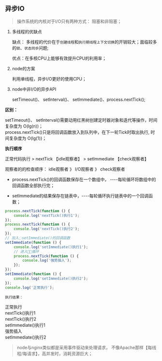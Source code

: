 ## 异步IO
> 操作系统的内核对于I/O只有两种方式： 阻塞和非阻塞；

1. 多线程的优缺点

    缺点： 多线程的代价在于`创建线程`和`执行期线程上下文切换`的开销较大；面临较多的`锁`、`状态同步`问题;

    优点：在多核CPU上能够有效提升CPU的利用率；

2. node的方案

    利用单线程，异步I/O更好的使用CPU；

3. node中非I/O的异步API

    setTimeout()、 setInterval()、 setImmediate()、process.nextTick();

  **区别：**

  setTimeout()、 setInterval()需要动用红黑树创建定时器对象和迭代等操作，时间复杂度为 O(lg(n))；     
  process.nextTick()只是将回调函数放入到队列中，在下一轮Tick时取出执行, 时间复杂度为 O(lg(1))；     

  **执行顺序**    

  正常代码执行 > nextTick 【idle观察者】 >  setImmediate 【check观察者】

  观察者的的检查顺序： idle观察者 》 I/O观察者  》 check观察者

  - process.nextTick()的回调函数保存在一个数组中， ----每轮循环将数组中的回调函数全部执行完；

  - setImmediate的结果保存在链表中，----每轮循环执行链表中的一个回调函数；

```js
process.nextTick(function () {
    console.log('nextTick()执行1');
});
process.nextTick(function () {
    console.log('nextTick()执行2');
});
// 加入߲setImmediate()的回调函数
setImmediate(function () {
    console.log('setImmediate()执行1');
    // 进入ူْ循环
    process.nextTick(function () {
        console.log('强势插入');
    });
});
setImmediate(function () {
    console.log('setImmediate()执行2');
});
console.log('正常执行');
```
`执行结果：`

正常执行   
nextTick()执行1   
nextTick()执行2  
setImmediate()执行1  
强势插入  
setImmediate()执行2   

> node与nginx类似都是采用事件驱动来处理请求， 不像Apache那样【每线程/每请求】，高并发时，消耗资源巨大；
